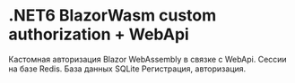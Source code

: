 # .NET6 BlazorWasm custom authorization + WebApi
Кастомная авторизация Blazor WebAssembly в связке с WebApi. Сессии на базе Redis. База данных SQLite
Регистрация, авторизация.
